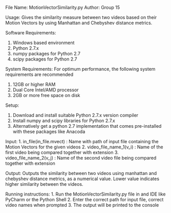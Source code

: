 File Name: MotionVectorSimilarity.py
Author: Group 15

Usage: Gives the similarity measure between two videos based on their Motion Vectors by using Manhattan and Chebyshev distance metrics.

Software Requirements:
  1. Windows based environment
  2. Python 2.7.x
  3. numpy packages for Python 2.7
  4. scipy packages for Python 2.7


System Requirements:
For optimum performance, the following system requirements are recommended
  1. 12GB or higher RAM
  2. Dual Core Intel/AMD processor
  3. 2GB or more free space on disk

Setup:
  1. Download and install suitable Python 2.7.x   version compiler
  2. Install numpy and scipy libraries for Python 2.7.x
  3. Alternatively get a python 2.7 implementation that comes pre-installed with these packages like
  Anacoda

  Input:
    1. in_file(in_file.mvect) : Name with path of input file containing the Motion Vectors for the given videos
    2. video_file_name_1(v_i) : Name of the first video being compared together with extension
    3. video_file_name_2(v_j) : Name of the second video file being compared together with extension

Output:
  Outputs the similarity between two videos using manhattan and chebyshev distance metrics, as a numerical value. Lower value indicates higher similarity between the videos.

  Running instructions:
    1. Run the MotionVectorSimilarity.py file in and IDE like PyCharm or the Python Shell
    2. Enter the correct path for input file, correct video names when prompted
    3. The output will be printed to the console
